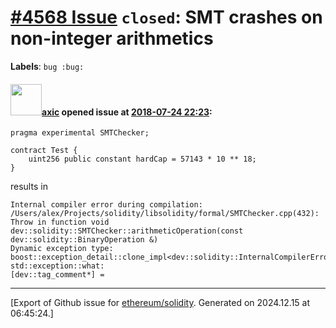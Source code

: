 # [\#4568 Issue](https://github.com/ethereum/solidity/issues/4568) `closed`: SMT crashes on non-integer arithmetics
**Labels**: `bug :bug:`


#### <img src="https://avatars.githubusercontent.com/u/20340?v=4" width="50">[axic](https://github.com/axic) opened issue at [2018-07-24 22:23](https://github.com/ethereum/solidity/issues/4568):

```
pragma experimental SMTChecker;

contract Test {
    uint256 public constant hardCap = 57143 * 10 ** 18;
}
```

results in
```
Internal compiler error during compilation:
/Users/alex/Projects/solidity/libsolidity/formal/SMTChecker.cpp(432): Throw in function void dev::solidity::SMTChecker::arithmeticOperation(const dev::solidity::BinaryOperation &)
Dynamic exception type: boost::exception_detail::clone_impl<dev::solidity::InternalCompilerError>
std::exception::what: 
[dev::tag_comment*] = 
```




-------------------------------------------------------------------------------



[Export of Github issue for [ethereum/solidity](https://github.com/ethereum/solidity). Generated on 2024.12.15 at 06:45:24.]

